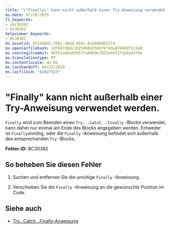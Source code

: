 ```yaml
---
title: "\"Finally\" kann nicht außerhalb einer Try-Anweisung verwendet werden."
ms.date: 07/20/2015
f1_keywords:
- vbc30382
- bc30382
helpviewer_keywords:
- BC30382
ms.assetid: 0314d8d2-18bc-4bbd-858c-0a18408b52fd
ms.openlocfilehash: 1d5987d6dc3b25088a55b6f0f43a8fb689f2c3e0
ms.sourcegitcommit: 9b552addadfb57fab0b9e7852ed4f1f1b8a42f8e
ms.translationtype: MT
ms.contentlocale: de-DE
ms.lasthandoff: 04/23/2019
ms.locfileid: "62027523"
---
```

# <a name="finally-cannot-appear-outside-a-try-statement"></a>"Finally" kann nicht außerhalb einer Try-Anweisung verwendet werden.
`Finally` wird zum Beenden eines `Try...Catch...Finally` -Blocks verwendet, kann daher nur einmal am Ende des Blocks angegeben werden. Entweder ist `Finally`unnötig, oder die `Finally` -Anweisung befindet sich außerhalb des entsprechenden `Try` -Blocks.  
  
 **Fehler-ID:** BC30382  
  
## <a name="to-correct-this-error"></a>So beheben Sie diesen Fehler  
  
1. Suchen und entfernen Sie die unnötige `Finally` -Anweisung.  
  
2. Verschieben Sie die `Finally` -Anweisung an die gewünschte Position im Code.  
  
## <a name="see-also"></a>Siehe auch

- [Try...Catch...Finally-Anweisung](../../visual-basic/language-reference/statements/try-catch-finally-statement.md)
